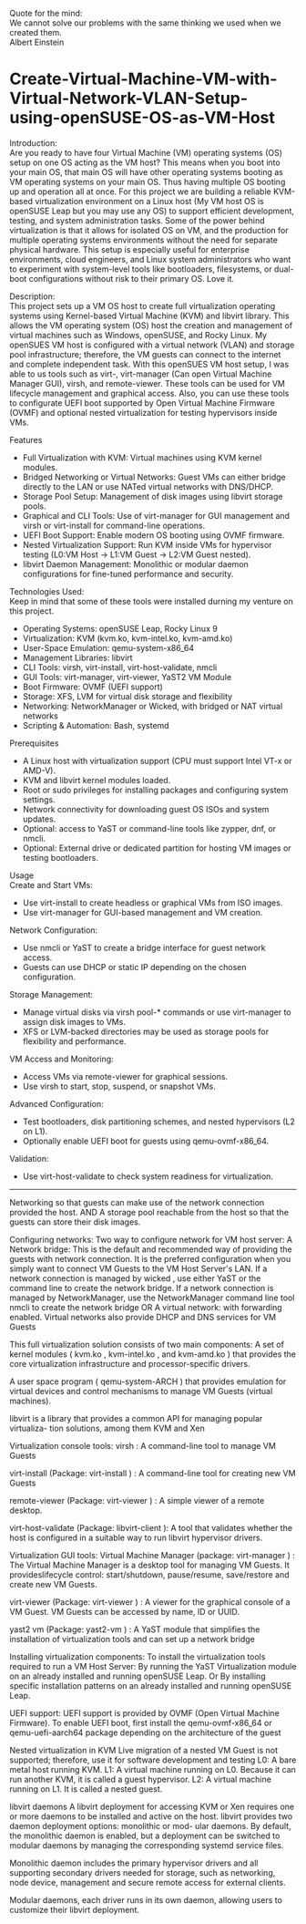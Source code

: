 Quote for the mind:  
We cannot solve our problems with the same thinking we used when we created them.  
Albert Einstein


# Create-Virtual-Machine-VM-with-Virtual-Network-VLAN-Setup-using-openSUSE-OS-as-VM-Host

Introduction:  
Are you ready to have four Virtual Machine (VM) operating systems (OS) setup on one OS acting as the VM host? This means when you boot into your main OS, that main OS will have other operating systems booting as VM operating systems on your main OS. Thus having multiple OS booting up and operation all at once. For this project we are building a reliable KVM-based virtualization environment on a Linux host (My VM host OS is openSUSE Leap but you may use any OS) to support efficient development, testing, and system administration tasks. Some of the power behind virtualization is that it allows for isolated OS on VM, and the production for multiple operating systems environments without the need for separate physical hardware. This setup is especially useful for enterprise environments, cloud engineers, and Linux system administrators who want to experiment with system-level tools like bootloaders, filesystems, or dual-boot configurations without risk to their primary OS. Love it.


Description:  
This project sets up a VM OS host to create full virtualization operating systems using Kernel-based Virtual Machine (KVM) and libvirt library. This allows the VM operating system (OS) host the creation and management of virtual machines such as Windows, openSUSE, and Rocky Linux. My openSUES VM host is configured with a virtual network (VLAN) and storage pool infrastructure; therefore, the VM guests can connect to the internet and complete independent task. With this openSUES VM host setup, I was able to us tools such as virt-<subcommand>, virt-manager (Can open Virtual Machine Manager GUI), virsh, and remote-viewer. These tools can be used for VM lifecycle management and graphical access. Also, you can use these tools to configurate UEFI boot supported by Open Virtual Machine Firmware (OVMF) and optional nested virtualization for testing hypervisors inside VMs.

Features  
- Full Virtualization with KVM: Virtual machines using KVM kernel modules.
- Bridged Networking or Virtual Networks: Guest VMs can either bridge directly to the LAN or use NATed virtual networks with DNS/DHCP.
- Storage Pool Setup: Management of disk images using libvirt storage pools.
- Graphical and CLI Tools: Use of virt-manager for GUI management and virsh or virt-install for command-line operations.
- UEFI Boot Support: Enable modern OS booting using OVMF firmware.
- Nested Virtualization Support: Run KVM inside VMs for hypervisor testing (L0:VM Host → L1:VM Guest → L2:VM Guest nested).
- libvirt Daemon Management: Monolithic or modular daemon configurations for fine-tuned performance and security.

Technologies Used:  
Keep in mind that some of these tools were installed durning my venture on this project.
- Operating Systems: openSUSE Leap, Rocky Linux 9
- Virtualization: KVM (kvm.ko, kvm-intel.ko, kvm-amd.ko)
- User-Space Emulation: qemu-system-x86_64
- Management Libraries: libvirt
- CLI Tools: virsh, virt-install, virt-host-validate, nmcli
- GUI Tools: virt-manager, virt-viewer, YaST2 VM Module
- Boot Firmware: OVMF (UEFI support)
- Storage: XFS, LVM for virtual disk storage and flexibility
- Networking: NetworkManager or Wicked, with bridged or NAT virtual networks
- Scripting & Automation: Bash, systemd

Prerequisites
- A Linux host with virtualization support (CPU must support Intel VT-x or AMD-V).
- KVM and libvirt kernel modules loaded.
- Root or sudo privileges for installing packages and configuring system settings.
- Network connectivity for downloading guest OS ISOs and system updates.
- Optional: access to YaST or command-line tools like zypper, dnf, or nmcli. 
- Optional: External drive or dedicated partition for hosting VM images or testing bootloaders.

Usage   
Create and Start VMs:
- Use virt-install to create headless or graphical VMs from ISO images.
- Use virt-manager for GUI-based management and VM creation.   

Network Configuration:
- Use nmcli or YaST to create a bridge interface for guest network access.
- Guests can use DHCP or static IP depending on the chosen configuration.    

Storage Management:
- Manage virtual disks via virsh pool-* commands or use virt-manager to assign disk images to VMs.
- XFS or LVM-backed directories may be used as storage pools for flexibility and performance.    

VM Access and Monitoring:
- Access VMs via remote-viewer for graphical sessions.
- Use virsh to start, stop, suspend, or snapshot VMs.          

Advanced Configuration:
- Test bootloaders, disk partitioning schemes, and nested hypervisors (L2 on L1).
- Optionally enable UEFI boot for guests using qemu-ovmf-x86_64.    

Validation:
- Use virt-host-validate to check system readiness for virtualization.

 
-------------------------------------------------------------------------------------------------------------------------------

Networking so that guests can make use of the network connection provided the host. AND
A storage pool reachable from the host so that the guests can store their disk images.

Configuring networks: Two way to configure network for VM host server: A Network bridge: This is the default and recommended way of providing the guests with network connection. It is the preferred configuration when you simply want to connect VM Guests to the VM Host Server's LAN. If a network connection is managed by wicked , use either YaST or the command line to create the network bridge. If a network connection is managed by NetworkManager, use the NetworkManager command line tool nmcli to create the network bridge OR A virtual network: with forwarding enabled. Virtual networks also provide DHCP and DNS services for VM Guests

This full virtualization solution consists of two main components: A set of kernel modules ( kvm.ko , kvm-intel.ko , and kvm-amd.ko ) that provides the core virtualization infrastructure and processor-specific drivers.

A user space program ( qemu-system-ARCH ) that provides emulation for virtual devices and control mechanisms to manage VM Guests (virtual machines).

libvirt is a library that provides a common API for managing popular virtualiza- tion solutions, among them KVM and Xen

Virtualization console tools: virsh : A command-line tool to manage VM Guests

virt-install (Package: virt-install ) : A command-line tool for creating new VM Guests

remote-viewer (Package: virt-viewer ) : A simple viewer of a remote desktop.

virt-host-validate (Package: libvirt-client ): A tool that validates whether the host is configured
in a suitable way to run libvirt hypervisor drivers.

Virtualization GUI tools: Virtual Machine Manager (package: virt-manager ) : The Virtual Machine Manager is a desktop tool for managing VM Guests. It provideslifecycle control: start/shutdown, pause/resume, save/restore and create new VM Guests.

virt-viewer (Package: virt-viewer ) : A viewer for the graphical console of a VM Guest. VM Guests can be accessed by name, ID or UUID.

yast2 vm (Package: yast2-vm ) : A YaST module that simplifies the installation of virtualization tools and can set up a network bridge

Installing virtualization components: To install the virtualization tools required to run a VM Host Server: By running the YaST Virtualization module on an already installed and running openSUSE Leap. Or By installing specific installation patterns on an already installed and running openSUSE Leap.

UEFI support: UEFI support is provided by OVMF (Open Virtual Machine Firmware). To enable UEFI boot, first install the qemu-ovmf-x86_64 or qemu-uefi-aarch64 package depending on the architecture of the guest

Nested virtualization in KVM Live migration of a nested VM Guest is not supported; therefore, use it for software development and testing L0: A bare metal host running KVM. L1: A virtual machine running on L0. Because it can run another KVM, it is called a guest hypervisor. L2: A virtual machine running on L1. It is called a nested guest.

libvirt daemons A libvirt deployment for accessing KVM or Xen requires one or more daemons to be installed and active on the host. libvirt provides two daemon deployment options: monolithic or mod- ular daemons. By default, the monolithic daemon is enabled, but a deployment can be switched to modular daemons by managing the corresponding systemd service files.

Monolithic daemon includes the primary hypervisor drivers and all supporting secondary drivers needed for storage, such as networking, node device, management and secure remote access for external clients.

Modular daemons, each driver runs in its own daemon, allowing users to customize their libvirt deployment.
